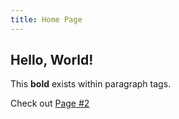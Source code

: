 ```yaml
---
title: Home Page
---
```


Hello, World!
-------------

This **bold** exists within paragraph tags.

Check out [Page #2](/second)
